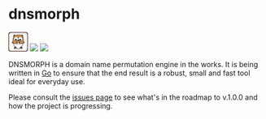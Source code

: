 # dnsmorph

[![baby-gopher](https://raw.githubusercontent.com/drnic/babygopher-site/gh-pages/images/babygopher-logo-small.png)](http://www.babygopher.org)
[![](https://img.shields.io/github/issues-raw/badges/shields.svg)](https://github.com/errantbot/dnsmorph/issues?q=is%3Aopen+is%3Aissue)
[![](https://img.shields.io/github/issues-closed-raw/badges/shields.svg)](https://github.com/errantbot/dnsmorph/issues?q=is%3Aissue+is%3Aclosed)

DNSMORPH is a domain name permutation engine in the works. It is being written in [Go](https://golang.org/) to ensure that the end result is a robust, small and fast tool ideal for everyday use.

Please consult the [issues page](https://github.com/errantbot/dnsmorph/issues) to see what's in the roadmap to v.1.0.0 and how the project is progressing.